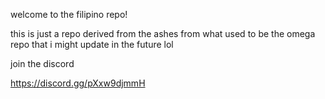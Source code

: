 welcome to the filipino repo!

this is just a repo derived from the ashes from
what used to be the omega repo that i might update in the future lol

join the discord

https://discord.gg/pXxw9djmmH
